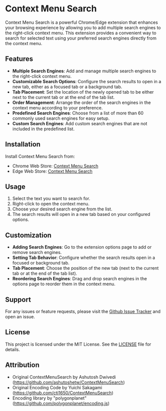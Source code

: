 Context Menu Search
=================

Context Menu Search is a powerful Chrome/Edge extension that enhances your browsing experience by allowing you to add multiple search engines to the right-click context menu. This extension provides a convenient way to search for selected text using your preferred search engines directly from the context menu.

## Features

- **Multiple Search Engines**: Add and manage multiple search engines to the right-click context menu.
- **Customizable Search Options**: Configure the search results to open in a new tab, either as a focused tab or a background tab.
- **Tab Placement**: Set the location of the newly opened tab to be either next to the current tab or at the end of the tab list.
- **Order Management**: Arrange the order of the search engines in the context menu according to your preference.
- **Predefined Search Engines**: Choose from a list of more than 60 commonly used search engines for easy setup.
- **Custom Search Engines**: Add custom search engines that are not included in the predefined list.

## Installation

Install Context Menu Search from: 
- Chrome Web Store: [Context Menu Search](https://chromewebstore.google.com/detail/context-menu-search/jiemcgfaaankhcphdbfbilkldedojieb?hl=en)
- Edge Web Store: [Context Menu Search](https://microsoftedge.microsoft.com/addons/detail/context-menu-search/endcepcjbpjjpbapcccldpjoapkjiccd)

## Usage

1. Select the text you want to search for.
2. Right-click to open the context menu.
3. Choose your desired search engine from the list.
4. The search results will open in a new tab based on your configured options.

## Customization

- **Adding Search Engines**: Go to the extension options page to add or remove search engines.
- **Setting Tab Behavior**: Configure whether the search results open in a focused or background tab.
- **Tab Placement**: Choose the position of the new tab (next to the current tab or at the end of the tab list).
- **Reordering Search Engines**: Drag and drop search engines in the options page to reorder them in the context menu.

## Support

For any issues or feature requests, please visit the [Github Issue Tracker](https://github.com/rathinosk/ContextMenuSearch/issues) and open an issue.

## License

This project is licensed under the MIT License. See the [LICENSE](./ContextMenuSearch/LICENSE) file for details.

## Attribution
- Original ContextMenuSearch by Ashutosh Dwivedi (https://github.com/ashutoshetw/ContextMenuSearch)
- Original Encoding Code by Yuichi Sakagami (https://github.com/cti1650/ContextMenuSearch)
- Encoding library by "polygonplanet" (https://github.com/polygonplanet/encoding.js)
